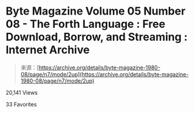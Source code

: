 <!--yml
category: 未分类
date: 2024-05-29 12:35:35
-->

# Byte Magazine Volume 05 Number 08 - The Forth Language : Free Download, Borrow, and Streaming : Internet Archive

> 来源：[https://archive.org/details/byte-magazine-1980-08/page/n7/mode/2up](https://archive.org/details/byte-magazine-1980-08/page/n7/mode/2up)

20,141 Views

33 Favorites